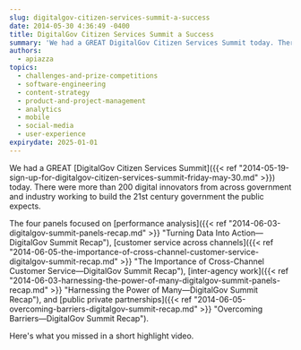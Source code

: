 ```yaml
---
slug: digitalgov-citizen-services-summit-a-success
date: 2014-05-30 4:36:49 -0400
title: DigitalGov Citizen Services Summit a Success
summary: 'We had a GREAT DigitalGov Citizen Services Summit today. There were more than 200 digital innovators from across government and industry working to build the 21st century government the public expects.'
authors:
  - apiazza
topics:
  - challenges-and-prize-competitions
  - software-engineering
  - content-strategy
  - product-and-project-management
  - analytics
  - mobile
  - social-media
  - user-experience
expirydate: 2025-01-01
---
```


We had a GREAT [DigitalGov Citizen Services Summit]({{< ref "2014-05-19-sign-up-for-digitalgov-citizen-services-summit-friday-may-30.md" >}}) today. There were more than 200 digital innovators from across government and industry working to build the 21st century government the public expects.

The four panels focused on [performance analysis]({{< ref "2014-06-03-digitalgov-summit-panels-recap.md" >}} "Turning Data Into Action—DigitalGov Summit Recap"), [customer service across channels]({{< ref "2014-06-05-the-importance-of-cross-channel-customer-service-digitalgov-summit-recap.md" >}} "The Importance of Cross-Channel Customer Service—DigitalGov Summit Recap"), [inter-agency work]({{< ref "2014-06-03-harnessing-the-power-of-many-digitalgov-summit-panels-recap.md" >}} "Harnessing the Power of Many—DigitalGov Summit Recap"), and [public private partnerships]({{< ref "2014-06-05-overcoming-barriers-digitalgov-summit-recap.md" >}} "Overcoming Barriers—DigitalGov Summit Recap").

Here's what you missed in a short highlight video.
